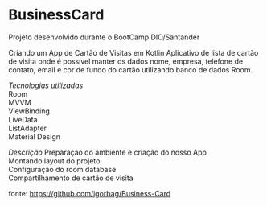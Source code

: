 # BusinessCard
Projeto desenvolvido durante o BootCamp DIO/Santander</title>
 </head>

Criando um App de Cartão de Visitas em Kotlin
Aplicativo de lista de cartão de visita onde é possível manter os dados nome, empresa, telefone de contato, email e cor de fundo do cartão utilizando banco de dados Room.

*Tecnologias utilizadas*<br />
Room<br />
MVVM<br />
ViewBinding<br />
LiveData<br />
ListAdapter<br />
Material Design<br />

*Descrição*
Preparação do ambiente e criação do nosso App<br />
Montando layout do projeto<br />
Configuração do room database<br />
Compartilhamento de cartão de visita<br />

fonte: https://github.com/igorbag/Business-Card
